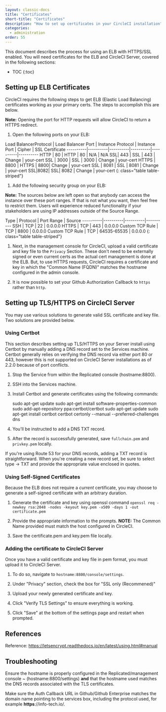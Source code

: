 ```yaml
---
layout: classic-docs
title: "Certificates"
short-title: "Certificates"
description: "How to set up certificates in your CircleCI installation"
categories:
  - administration
order: 55
---
```

This document describes the process for using an ELB with HTTPS/SSL enabled. You will need certificates for the ELB and CircleCI Server, covered in the following sections:

* TOC {:toc}

## Setting up ELB Certificates

CircleCI requires the following steps to get ELB (Elastic Load Balancing) certificates working as your primary certs. The steps to accomplish this are below.

**Note:** Opening the port for HTTP requests will allow CircleCI to return a HTTPS redirect.

1. Open the following ports on your ELB:

Load BalancerProtocol | Load Balancer Port | Instance Protocol | Instance Port | Cipher | SSL Certificate \---\---\----|\---\---\----|\---\---\----|\---\---\----|\---\---\----|\---\---\---- HTTP | 80 | HTTP | 80 | N/A | N/A SSL| 443 | SSL | 443 | Change | your-cert SSL | 3000 | SSL | 3000 | Change | your-cert HTTPS | 8800 | HTTPS | 8800| Change | your-cert SSL | 8081 | SSL | 8081 | Change | your-cert SSL|8082| SSL| 8082 | Change | your-cert {: class="table table-striped"}

1. Add the following security group on your ELB:

**Note:** The sources below are left open so that anybody can access the instance over these port ranges. If that is not what you want, then feel free to restrict them. Users will experience reduced functionality if your stakeholders are using IP addresses outside of the Source Range.

Type | Protocol | Port Range | Source \---\---\----|\---\---\----|\---\---\----|\---\---\---- SSH | TCP | 22 | 0.0.0.0 HTTPS | TCP | 443 | 0.0.0.0 Custom TCP Rule | TCP | 8800 | 0.0.0.0 Custom TCP Rule | TCP | 64535-65535 | 0.0.0.0 {: class="table table-striped"}

1. Next, in the management console for CircleCI, upload a valid certificate and key file to the `Privacy` Section. These don't need to be externally signed or even current certs as the actual cert management is done at the ELB. But, to use HTTPS requests, CircleCI requires a certificate and key in which the "Common Name (FQDN)" matches the hostname configured in the admin console.

2. It is now possible to set your Github Authorization Callback to `https` rather than `http`.

## Setting up TLS/HTTPS on CircleCI Server

You may use various solutions to generate valid SSL certificate and key file. Two solutions are provided below.

### Using Certbot

This section describes setting up TLS/HTTPS on your Server install using Certbot by manually adding a DNS record set to the Services machine. Certbot generally relies on verifying the DNS record via either port 80 or 443, however this is not supported on CircleCI Server installations as of 2.2.0 because of port conflicts.

1. Stop the Service from within the Replicated console (hostname:8800).

2. SSH into the Services machine.

3. Install Certbot and generate certificates using the following commands:

    sudo apt-get update
    sudo apt-get install software-properties-common
    sudo add-apt-repository ppa:certbot/certbot
    sudo apt-get update
    sudo apt-get install certbot
    certbot certonly --manual --preferred-challenges dns
    

1. You'll be instructed to add a DNS TXT record.

2. After the record is successfully generated, save `fullchain.pem` and `privkey.pem` locally.

If you're using Route 53 for your DNS records, adding a TXT record is straightforward. When you're creating a new record set, be sure to select type -> TXT and provide the appropriate value enclosed in quotes.

### Using Self-Signed Certificates

Because the ELB does not require a *current* certificate, you may choose to generate a self-signed certificate with an arbitrary duration.

1. Generate the certificate and key using openssl command `openssl req -newkey rsa:2048 -nodes -keyout key.pem -x509 -days 1 -out certificate.pem`

2. Provide the appropriate information to the prompts. **NOTE:** The Common Name provided must match the host configured in CircleCI.

3. Save the certificate.pem and key.pem file locally.

### Adding the certificate to CircleCI Server

Once you have a valid certificate and key file in pem format, you must upload it to CircleCI Server.

1. To do so, navigate to `hostname:8800/console/settings`.

2. Under "Privacy" section, check the box for "SSL only (Recommened)"

3. Upload your newly generated certificate and key.

4. Click "Verify TLS Settings" to ensure everything is working.

5. Click "Save" at the bottom of the settings page and restart when prompted.

## References

Reference: https://letsencrypt.readthedocs.io/en/latest/using.html#manual

## Troubleshooting

Ensure the hostname is properly configured in the Replicated/management console ~ (hostname:8800/settings) **and** that the hostname used matches the DNS records associated with the TLS certificates.

Make sure the Auth Callback URL in Github/Github Enterprise matches the domain name pointing to the services box, including the protocol used, for example **https**://info-tech.io/.